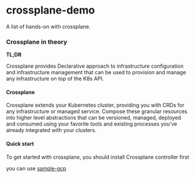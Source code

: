 # crossplane-demo

A list of hands-on with crossplane.

### Crossplane in theory

**TL;DR**

Crossplane provides Declarative approach to infrastructure configuration and infrastructure management  that can be used to provision and manage any infrastructure on top of the K8s API.

#### Crossplane
Crossplane extends your Kubernetes cluster, providing you with CRDs for any infrastructure or managed service. Compose these granular resources into higher level abstractions that can be versioned, managed, deployed and consumed using your favorite tools and existing processes you've already integrated with your clusters.


#### Quick start

To get started with crossplane, you should install Crossplane controller first


you can use [sample-gcp](sample-gcp.md)
